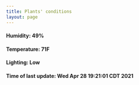 ```yaml
---
title: Plants' conditions
layout: page
---
```



#### Humidity: 49%
#### Temperature: 71F
#### Lighting: Low
#### Time of last update: Wed Apr 28 19:21:01 CDT 2021
